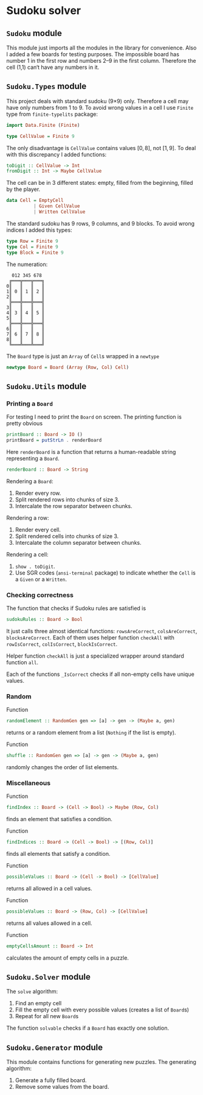 # Sudoku solver

## `Sudoku` module

This module just imports all the modules in the library for convenience.
Also I added a few boards for testing purposes.
The impossible board has number 1 in the first row and numbers 2–9 in the first column. Therefore the cell (1,1) can‘t have any numbers in it.

## `Sudoku.Types` module

This project deals with standard sudoku (9×9) only.
Therefore a cell may have only numbers from 1 to 9.
To avoid wrong values in a cell I use `Finite` type from `finite-typelits` package:

```haskell
import Data.Finite (Finite)

type CellValue = Finite 9
```

The only disadvantage is `CellValue` contains values $[0, 8]$, not $[1, 9]$.
To deal with this discrepancy I added functions:

```haskell
toDigit :: CellValue -> Int
fromDigit :: Int -> Maybe CellValue
```

The cell can be in 3 different states: empty, filled from the beginning, filled by the player.

```haskell
data Cell = EmptyCell
          | Given CellValue
          | Written CellValue
```

The standard sudoku has 9 rows, 9 columns, and 9 blocks.
To avoid wrong indices I added this types:

```haskell
type Row = Finite 9
type Col = Finite 9
type Block = Finite 9
```

The numeration:
```
  012 345 678
 ╔═══╦═══╦═══╗
0║   ║   ║   ║
1║ 0 ║ 1 ║ 2 ║
2║   ║   ║   ║
 ╠═══╬═══╬═══╣
3║   ║   ║   ║
4║ 3 ║ 4 ║ 5 ║
5║   ║   ║   ║
 ╠═══╬═══╬═══╣
6║   ║   ║   ║
7║ 6 ║ 7 ║ 8 ║
8║   ║   ║   ║
 ╚═══╩═══╩═══╝
```

The `Board` type is just an `Array` of `Cell`s wrapped in a `newtype`

```haskell
newtype Board = Board (Array (Row, Col) Cell)
```

## `Sudoku.Utils` module

### Printing a `Board`

For testing I need to print the `Board` on screen. The printing function is pretty obvious

```haskell
printBoard :: Board -> IO ()
printBoard = putStrLn . renderBoard
```

Here `renderBoard` is a function that returns a human-readable string representing a `Board`.

```haskell
renderBoard :: Board -> String
```

Rendering a `Board`:

1. Render every row.
2. Split rendered rows into chunks of size 3.
3. Intercalate the row separator between chunks.

Rendering a row:

1. Render every cell.
2. Split rendered cells into chunks of size 3.
3. Intercalate the column separator between chunks.

Rendering a cell: 

1. `show . toDigit`.
2. Use SGR codes (`ansi-terminal` package) to indicate whether the `Cell` is a `Given` or a `Written`.


### Checking correctness

The function that checks if Sudoku rules are satisfied is

```haskell
sudokuRules :: Board -> Bool
```

It just calls three almost identical functions: `rowsAreCorrect`, `colsAreCorrect`, `blocksAreCorrect`.
Each of them uses helper function `checkAll` with `rowIsCorrect`, `colIsCorrect`, `blockIsCorrect`.

Helper function `checkAll` is just a specialized wrapper around standard function `all`.

Each of the functions `_IsCorrect` checks if all non-empty cells have unique values.

### Random

Function 
```haskell
randomElement :: RandomGen gen => [a] -> gen -> (Maybe a, gen)
```
returns or a random element from a list (`Nothing` if the list is empty).

Function
```haskell
shuffle :: RandomGen gen => [a] -> gen -> (Maybe a, gen)
```
randomly changes the order of list elements.

### Miscellaneous

Function
```haskell
findIndex :: Board -> (Cell -> Bool) -> Maybe (Row, Col)
```
finds an element that satisfies a condition.

Function
```haskell
findIndices :: Board -> (Cell -> Bool) -> [(Row, Col)]
```
finds all elements that satisfy a condition.

Function
```haskell
possibleValues :: Board -> (Cell -> Bool) -> [CellValue]
```
returns all allowed in a cell values.

Function
```haskell
possibleValues :: Board -> (Row, Col) -> [CellValue]
```
returns all values allowed in a cell.

Function
```haskell
emptyCellsAmount :: Board -> Int
```
calculates the amount of empty cells in a puzzle.


## `Sudoku.Solver` module

The `solve` algorithm:

1. Find an empty cell
2. Fill the empty cell with every possible values (creates a list of `Board`s)
3. Repeat for all new `Board`s 

The function `solvable` checks if a `Board` has exactly one solution.


## `Sudoku.Generator` module

This module contains functions for generating new puzzles. 
The generating algorithm:

1. Generate a fully filled board.
2. Remove some values from the board.

